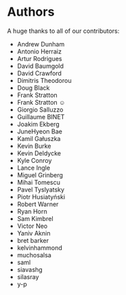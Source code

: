 Authors
=======

A huge thanks to all of our contributors:


- Andrew Dunham
- Antonio Herraiz
- Artur Rodrigues
- David Baumgold
- David Crawford
- Dimitris Theodorou
- Doug Black
- Frank Stratton
- Frank Stratton ☺
- Giorgio Salluzzo
- Guillaume BINET
- Joakim Ekberg
- JuneHyeon Bae
- Kamil Gałuszka
- Kevin Burke
- Kevin Deldycke
- Kyle Conroy
- Lance Ingle
- Miguel Grinberg
- Mihai Tomescu
- Pavel Tyslyatsky
- Piotr Husiatyński
- Robert Warner
- Ryan Horn
- Sam Kimbrel
- Victor Neo
- Yaniv Aknin
- bret barker
- kelvinhammond
- muchosalsa
- saml
- siavashg
- silasray
- y-p
